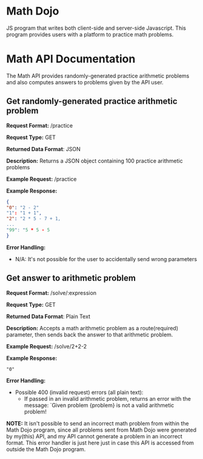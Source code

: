# Math Dojo
JS program that writes both client-side and server-side Javascript. This program provides users with a platform to practice math problems.

# Math API Documentation
The Math API provides randomly-generated
practice arithmetic problems and also computes
answers to problems given by the API user.

## Get randomly-generated practice arithmetic problem
**Request Format:** /practice

**Request Type:** GET

**Returned Data Format**: JSON

**Description:** Returns a JSON object containing
100 practice arithmetic problems

**Example Request:** /practice

**Example Response:**

```json
{
"0": "2 - 2"
"1": "1 + 1",
"2": "2 * 5 - 7 + 1,
...
"99": "5 * 5 - 5
}
```

**Error Handling:**
- N/A: It's not possible for the user to accidentally
send wrong parameters

## Get answer to arithmetic problem
**Request Format:** /solve/:expression

**Request Type:** GET

**Returned Data Format**: Plain Text

**Description:** Accepts a math arithmetic problem as
a route(required) parameter, then sends back the answer
to that arithmetic problem.

**Example Request:** /solve/2+2-2

**Example Response:**

```
"0"
```

**Error Handling:**
- Possible 400 (invalid request) errors (all plain text):
  - If passed in an invalid arithmetic problem, returns an error with the message: `Given problem {problem} is not a valid arithmetic problem!

<b>NOTE:</b> It isn't possible to send an incorrect math problem from within the Math Dojo program,
since all problems sent from Math Dojo were generated by my(this) API, and my API cannot generate
a problem in an incorrect format. This error handler is just here just in case this API
is accessed from outside the Math Dojo program.

